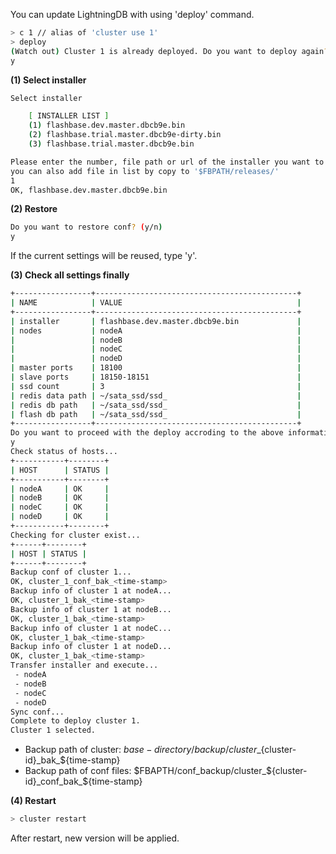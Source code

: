 
You can update LightningDB with using 'deploy' command.

``` bash
> c 1 // alias of 'cluster use 1'
> deploy
(Watch out) Cluster 1 is already deployed. Do you want to deploy again? (y/n) [n]
y
```

**(1) Select installer**

``` bash
Select installer

    [ INSTALLER LIST ]
    (1) flashbase.dev.master.dbcb9e.bin
    (2) flashbase.trial.master.dbcb9e-dirty.bin
    (3) flashbase.trial.master.dbcb9e.bin

Please enter the number, file path or url of the installer you want to use.
you can also add file in list by copy to '$FBPATH/releases/'
1
OK, flashbase.dev.master.dbcb9e.bin
```


**(2) Restore**

``` bash
Do you want to restore conf? (y/n)
y
```

If the current settings will be reused, type 'y'.

**(3) Check all settings finally**

``` bash
+-----------------+---------------------------------------------+
| NAME            | VALUE                                       |
+-----------------+---------------------------------------------+
| installer       | flashbase.dev.master.dbcb9e.bin             |
| nodes           | nodeA                                       |
|                 | nodeB                                       |
|                 | nodeC                                       |
|                 | nodeD                                       |
| master ports    | 18100                                       |
| slave ports     | 18150-18151                                 |
| ssd count       | 3                                           |
| redis data path | ~/sata_ssd/ssd_                             |
| redis db path   | ~/sata_ssd/ssd_                             |
| flash db path   | ~/sata_ssd/ssd_                             |
+-----------------+---------------------------------------------+
Do you want to proceed with the deploy accroding to the above information? (y/n)
y
Check status of hosts...
+-----------+--------+
| HOST      | STATUS |
+-----------+--------+
| nodeA     | OK     |
| nodeB     | OK     |
| nodeC     | OK     |
| nodeD     | OK     |
+-----------+--------+
Checking for cluster exist...
+------+--------+
| HOST | STATUS |
+------+--------+
Backup conf of cluster 1...
OK, cluster_1_conf_bak_<time-stamp>
Backup info of cluster 1 at nodeA...
OK, cluster_1_bak_<time-stamp>
Backup info of cluster 1 at nodeB...
OK, cluster_1_bak_<time-stamp>
Backup info of cluster 1 at nodeC...
OK, cluster_1_bak_<time-stamp>
Backup info of cluster 1 at nodeD...
OK, cluster_1_bak_<time-stamp>
Transfer installer and execute...
 - nodeA
 - nodeB
 - nodeC
 - nodeD
Sync conf...
Complete to deploy cluster 1.
Cluster 1 selected.
```

- Backup path of cluster: ${base-directory}/backup/cluster\_${cluster-id}\_bak\_${time-stamp}
- Backup path of conf files: $FBAPTH/conf_backup/cluster_${cluster-id}\_conf_bak\_${time-stamp}


**(4) Restart**


``` bash
> cluster restart
```

After restart, new version will be applied.
